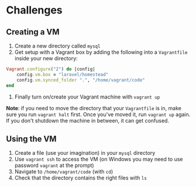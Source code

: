 # Challenges

## Creating a VM

1. Create a new directory called `mysql`
1. Get setup with a Vagrant box by adding the following into a `Vagrantfile` inside your new directory:

```ruby
Vagrant.configure("2") do |config|
    config.vm.box = "laravel/homestead"
    config.vm.synced_folder ".", "/home/vagrant/code"
end
```

1. Finally turn on/create your Vagrant machine with `vagrant up`

**Note**: if you need to move the directory that your `Vagrantfile` is in, make sure you run `vagrant halt` first. Once you've moved it, run `vagrant up` again. If you don't shutdown the machine in between, it can get confused.

## Using the VM

1. Create a file (use your imagination) in your `mysql` directory
1. Use `vagrant ssh` to access the VM (on Windows you may need to use password `vagrant` at the prompt)
1. Navigate to `/home/vagrant/code` (with `cd`)
1. Check that the directory contains the right files with `ls`

